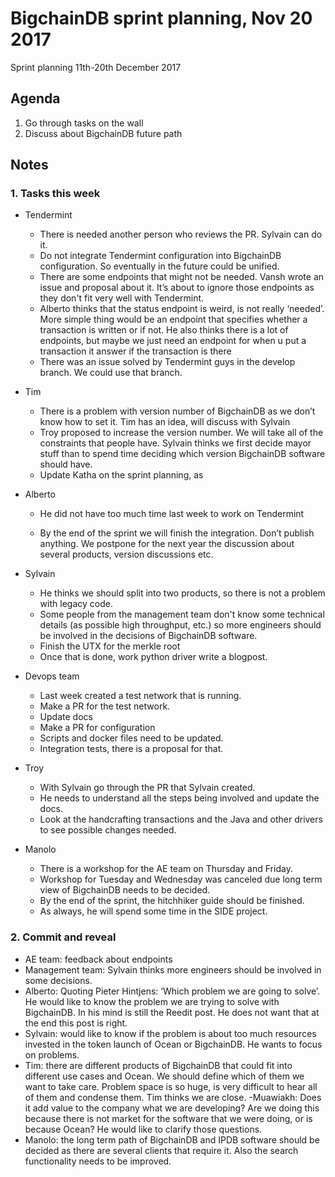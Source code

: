 # BigchainDB sprint planning, Nov 20 2017

Sprint planning 11th-20th December 2017
## Agenda

1. Go through tasks on the wall
2. Discuss about BigchainDB future path


## Notes

### 1. Tasks this week


- Tendermint
    - There is needed another person who reviews the PR. Sylvain can do it.
    - Do not integrate Tendermint configuration into BigchainDB configuration. So eventually in the future could be unified.
    - There are some endpoints that might not be needed. Vansh wrote an issue and proposal about it. It’s about to ignore those endpoints as they don't fit very well with Tendermint.
    - Alberto thinks that the status endpoint is weird, is not really ‘needed’. More simple thing would be an endpoint that specifies whether a transaction is written or if not. He also thinks there is a lot of endpoints, but maybe we just need an endpoint for when u put a transaction it answer if the transaction is there
    - There was an issue solved by Tendermint guys in the develop branch. We could use that branch.
- Tim
    - There is a problem with version number of BigchainDB as we don’t know how
    to set it. Tim has an idea, will discuss with Sylvain
    - Troy proposed to increase the version number. We will take all of the
    constraints that people have. Sylvain thinks we first decide mayor stuff
    than to spend time deciding which version BigchainDB software should have.
    - Update Katha on the sprint planning, as
- Alberto
    - He did not have too much time last week to work on Tendermint

    - By the end of the sprint we will finish the integration. Don’t publish anything. We postpone for the next year the discussion about several products, version discussions etc.


- Sylvain
    - He thinks we should split into two products, so there is not a problem with legacy code.
    - Some people from the management team don't know some technical details (as possible high throughput, etc.) so more engineers should be involved in the decisions of BigchainDB software.
    - Finish the UTX for the merkle root
    - Once that is done, work python driver write a blogpost.
- Devops team
    - Last week created a test network that is running.
    - Make a PR for the test network.
    - Update docs
    - Make a PR for configuration
    - Scripts and docker files need to be updated.
    - Integration tests, there is a proposal for that.
- Troy
    - With Sylvain go through the PR that Sylvain created.
    - He needs to understand all the steps being involved and update the docs.
    - Look at the handcrafting transactions and the Java and other drivers to see possible changes needed.
- Manolo
    - There is a workshop for the AE team on Thursday and Friday.
    - Workshop for Tuesday and Wednesday was canceled due long term view of BigchainDB needs to be decided.
    - By the end of the sprint, the hitchhiker guide should be finished.
    - As always, he will spend some time in the SIDE project.

### 2. Commit and reveal

- AE team: feedback about endpoints
- Management team: Sylvain thinks more engineers should be involved in some decisions.
- Alberto:
Quoting Pieter Hintjens: ‘Which problem we are going to solve’. He would like to know the problem we are trying to solve with BigchainDB. In his mind is still the Reedit post. He does not want that at the end this post is right.
- Sylvain: would like to know if the problem is about too much resources invested in the token launch of Ocean or BigchainDB. He wants to focus on problems.
- Tim: there are different products of BigchainDB that could fit into different use cases and Ocean. We should define which of them we want to take care. Problem space is so huge, is very difficult to hear all of them and condense them. Tim thinks we are close.
-Muawiakh: Does it add value to the company what we are developing? Are we doing this because there is not market for the software that we were doing, or is because Ocean? He would like to clarify those questions.
- Manolo: the long term path of BigchainDB and IPDB software should be decided as there are several clients that require it. Also the search functionality needs to be improved.
